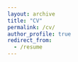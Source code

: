 ```yaml
---
layout: archive
title: "CV"
permalink: /cv/
author_profile: true
redirect_from:
  - /resume
---
```



<!--#Please find my CV [here](https://batoolsalehi.github.io/files/Resume-Batool-Salehi_Jan2024.pdf).-->
